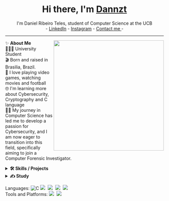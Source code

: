 <h1 align="center"> Hi there, I'm <a href="https://www.linkedin.com/in/danielribeiroteles/">Dannzt</a> </h1>

<!--- Adding Header Elements -->
<p align="center">
  I'm Daniel Ribeiro Teles, student of Computer Science at the UCB <br> -
  <a href="https://www.linkedin.com/in/danielribeiroteles/">LinkedIn</a> - 
  <a href="https://www.instagram.com/daniel.dinizt/">Instagram</a> -
  <a href="mailto:danielribeiroteles021@gmail.com">Contact me </a> -
</p>

-----------------------------------------------------------
✨ **About Me**<img src="https://otimogestorerp.wpenginepowered.com/wp-content/uploads/2021/09/img-topo-cadeado-og-02.png" min-width="300px" max-width="300px" width="350px" align="right">  <br> 
👨🏻‍💻 University Student  <br>
🎬 Born and raised in Brasilia, Brazil. <br>
👾 I love playing video games, watching movies and football <br>
🤓 I'm learning more about Cybersecurity, Cryptography and C language<br>
🕵️‍♂️ My journey in Computer Science has led me to develop a passion for Cybersecurity, and I am now eager to transition into this field, specifically aiming to join a Computer Forensic Investigator. <br>

<!--- Adding Tech Stack open Section -->

<details>	
 <summary><b>🛠 Skills / Projects </b></summary> 
  <h4> Skills </h4>
  
| Skills                                   | Associated Project|
|----------------------------------------- |-------------------|
| Proficient in C Programming (University) | <a href="https://github.com/Dannzt/CodigosUCB" target ="_blank" >Portfolio Project</a> |
|Teamwork & Collaboration in C Programing  | <a href="https://github.com/Dannzt/projeto_Estrutura_de_Dados" taget="_blank" > Stock Control</a> |
|Incident Analysis Tasks | <a href="https://github.com/Dannzt/CybersecurityGoogle/tree/main/Tasks" taget="_blank" > Network Analysis Tasks  |


</details> 

<details>
 <summary><b>✍ Study</b></summary> 
  
| study repository                         | Associated Repository|
|----------------------------------------- |-------------------|
|Cybersecurity Studies | <a href="https://github.com/Dannzt/CybersecurityGoogle" taget="_blank" > Cybersecurity Google  |
|Cryptography Studies | <a href="https://github.com/Dannzt/Cryptography_I" taget="_blank" > Cryptography Stanford |
|Hacking Studies | <a href="https://github.com/Dannzt/HackersDoBem" taget="_blank" > Hackers do Bem |
 
</details> 


Languages: 
![C](https://img.shields.io/badge/-C-A8B9CC?logo=c&logoColor=white&style=flat)
<img src="https://img.shields.io/badge/-python-437CAC?logo=python&logoColor=white&style=flat">&nbsp;
<img src="https://img.shields.io/badge/-Mysql-DC8F0F?logo=Mysql&logoColor=white&style=flat">&nbsp; 
<img src="https://img.shields.io/badge/-HTML5-DE5934?logo=HTML5&logoColor=white&style=flat">&nbsp;
<img src="https://img.shields.io/badge/-CSS3-2275B2?logo=CSS3&logoColor=white&style=flat"> &nbsp;  <br>
Tools and Platforms: 
<img src="https://img.shields.io/badge/-Git-orange?logo=Git&logoColor=white&style=flat">&nbsp; 
<img src="https://img.shields.io/badge/-Visual%20Studio%20Code-25AEF4?logo=visualstudio&logoColor=white&style=flat">&nbsp;
